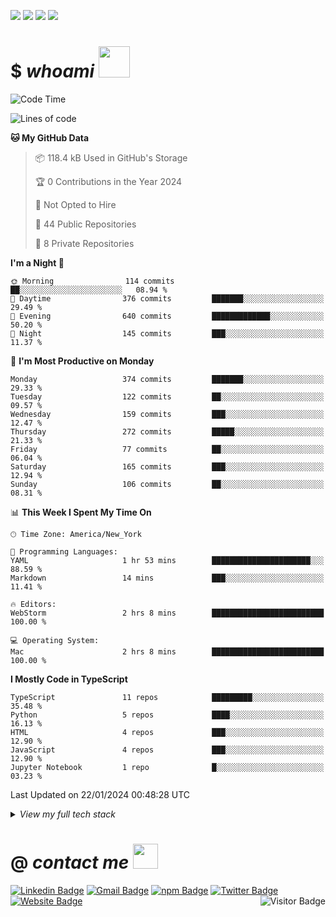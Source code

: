 <a href="#"><img src="https://img.shields.io/badge/Full%20Stack-Developer-white?style=for-the-badge"></a>
<a href="#"><img src="https://img.shields.io/badge/DevOps-Engineer-white?style=for-the-badge"></a>
<a href="#"><img src="https://img.shields.io/badge/Open%20Source-Advocate-white?style=for-the-badge"></a>
<a href="#"><img src="https://img.shields.io/badge/Clean%20Code-Fanatic-white?style=for-the-badge"></a>

# $ _whoami_ <img src="https://mariajandersen.com/wp-content/uploads/2019/03/gladkunde_gif.gif" width="50">

<!--START_SECTION:waka-->
![Code Time](http://img.shields.io/badge/Code%20Time-1%2C002%20hrs%207%20mins-blue)

![Lines of code](https://img.shields.io/badge/From%20Hello%20World%20I%27ve%20Written-1.8%20million%20lines%20of%20code-blue)

**🐱 My GitHub Data** 

> 📦 118.4 kB Used in GitHub's Storage 
 > 
> 🏆 0 Contributions in the Year 2024
 > 
> 🚫 Not Opted to Hire
 > 
> 📜 44 Public Repositories 
 > 
> 🔑 8 Private Repositories 
 > 
**I'm a Night 🦉** 

```text
🌞 Morning                114 commits         ██░░░░░░░░░░░░░░░░░░░░░░░   08.94 % 
🌆 Daytime                376 commits         ███████░░░░░░░░░░░░░░░░░░   29.49 % 
🌃 Evening                640 commits         █████████████░░░░░░░░░░░░   50.20 % 
🌙 Night                  145 commits         ███░░░░░░░░░░░░░░░░░░░░░░   11.37 % 
```
📅 **I'm Most Productive on Monday** 

```text
Monday                   374 commits         ███████░░░░░░░░░░░░░░░░░░   29.33 % 
Tuesday                  122 commits         ██░░░░░░░░░░░░░░░░░░░░░░░   09.57 % 
Wednesday                159 commits         ███░░░░░░░░░░░░░░░░░░░░░░   12.47 % 
Thursday                 272 commits         █████░░░░░░░░░░░░░░░░░░░░   21.33 % 
Friday                   77 commits          ██░░░░░░░░░░░░░░░░░░░░░░░   06.04 % 
Saturday                 165 commits         ███░░░░░░░░░░░░░░░░░░░░░░   12.94 % 
Sunday                   106 commits         ██░░░░░░░░░░░░░░░░░░░░░░░   08.31 % 
```


📊 **This Week I Spent My Time On** 

```text
🕑︎ Time Zone: America/New_York

💬 Programming Languages: 
YAML                     1 hr 53 mins        ██████████████████████░░░   88.59 % 
Markdown                 14 mins             ███░░░░░░░░░░░░░░░░░░░░░░   11.41 % 

🔥 Editors: 
WebStorm                 2 hrs 8 mins        █████████████████████████   100.00 % 

💻 Operating System: 
Mac                      2 hrs 8 mins        █████████████████████████   100.00 % 
```

**I Mostly Code in TypeScript** 

```text
TypeScript               11 repos            █████████░░░░░░░░░░░░░░░░   35.48 % 
Python                   5 repos             ████░░░░░░░░░░░░░░░░░░░░░   16.13 % 
HTML                     4 repos             ███░░░░░░░░░░░░░░░░░░░░░░   12.90 % 
JavaScript               4 repos             ███░░░░░░░░░░░░░░░░░░░░░░   12.90 % 
Jupyter Notebook         1 repo              █░░░░░░░░░░░░░░░░░░░░░░░░   03.23 % 
```




 Last Updated on 22/01/2024 00:48:28 UTC
<!--END_SECTION:waka-->

<details>
  <summary><i>View my full tech stack</i></summary>

  <table>
  <tr>
    <td>syntax</td>
    <td>
      
  [![#](https://img.shields.io/badge/-JavaScript-F7DF1E?style=flat-square&logo=javascript&logoColor=black)](#) [![#](https://img.shields.io/badge/-TypeScript-007ACC?style=flat-square&logo=typescript)](#) [![#](https://img.shields.io/badge/-Python-3776AB?style=flat-square&logo=Python&logoColor=white)](#) [![#](https://img.shields.io/badge/-CSharp-00599C?style=flat-square&logo=c%20sharp)](#) [![#](https://img.shields.io/badge/-.NET-5C2D91?style=flat-square&logo=.net)](#) [![#](https://img.shields.io/badge/-Java-007396?style=flat-square&logo=java&logoColor=white)](#) [![#](https://img.shields.io/badge/-HTML5-E34F26?style=flat-square&logo=html5&logoColor=white)](#) [![#](https://img.shields.io/badge/-CSS3-1572B6?style=flat-square&logo=css3)](#) [![#](https://img.shields.io/badge/-Sass-CC6699?style=flat-square&logo=sass&logoColor=white)](#) [![#](https://img.shields.io/badge/-Markdown-black?style=flat-square&logo=markdown&logoColor=white)](#) [![#](https://img.shields.io/badge/-JSON-black?style=flat-square&logo=json&logoColor=white)](#)
      
  </td>
  </tr>
  <tr>
    <td>frontend</td>
    <td>
      
  [![#](https://img.shields.io/badge/-React-61DAFB?style=flat-square&logo=react&logoColor=black)](#) [![#](https://img.shields.io/badge/-Angular-DD0031?style=flat-square&logo=Angular)](#) [![#](https://img.shields.io/badge/-Material%20Design-757575?style=flat-square&logo=Material-Design&logoColor=white)](#) [![#](https://img.shields.io/badge/-Bootstrap-563D7C?style=flat-square&logo=bootstrap)](#) [![#](https://img.shields.io/badge/-Node.js-339933?style=flat-square&logo=Node.js&logoColor=white)](#) [![#](https://img.shields.io/badge/-Vue.js-4FC08D?style=flat-square&logo=vue.js&logoColor=white)](#) [![#](https://img.shields.io/badge/-jQuery-0769AD?style=flat-square&logo=jquery&logoColor=white)](#)
    </td>
  </tr>
  <tr>
    <td>backend</td>
    <td>
      
  [![#](https://img.shields.io/badge/-Django-092E20?style=flat-square&logo=django&logoColor=white)](#) [![#](https://img.shields.io/badge/-Flask-black?style=flat-square&logo=flask&logoColor=white)](#) [![#](https://img.shields.io/badge/-Spring-6DB33F?style=flat-square&logo=spring&logoColor=white)](#) [![#](https://img.shields.io/badge/-Ruby%20On%20Rails-CC0000?style=flat-square&logo=ruby-on-rails&logoColor=white)](#) [![#](https://img.shields.io/badge/-Swagger-85EA2D?style=flat-square&logo=swagger&logoColor=black)](#) |
    </td>
  </tr>
  <tr>
    <td>database</td>
    <td>
      
  [![#](https://img.shields.io/badge/-MongoDB-47A248?style=flat-square&logo=mongodb&logoColor=white)](#) [![#](https://img.shields.io/badge/-MySQL-4479A1?style=flat-square&logo=mysql&logoColor=white)](#) [![#](https://img.shields.io/badge/-Microsoft%20SQL%20Server-CC2927?style=flat-square&logo=microsoft-sql-server&logoColor=white)](#) [![#](https://img.shields.io/badge/-Oracle-F80000?style=flat-square&logo=oracle&logoColor=white)](#)  
    </td>
  </tr>
  <tr>
    <td>server</td>
    <td>
      
  [![#](https://img.shields.io/badge/-Digital%20Ocean-darkblue?style=flat-square&logo=digitalocean)](#) [![#](https://img.shields.io/badge/-Amazon%20AWS-232F3E?style=flat-square&logo=amazon-aws)](#) [![#](https://img.shields.io/badge/-Google%20Cloud-4285F4?style=flat-square&logo=google-cloud&logoColor=white)](#) [![#](https://img.shields.io/badge/-Red%20Hat%20Open%20Shift-EE0000?style=flat-square&logo=Red-Hat-Open-Shift)](#) [![#](https://img.shields.io/badge/-Firebase-FFCA28?style=flat-square&logo=firebase&logoColor=black)](#) [![#](https://img.shields.io/badge/-nginx-269539?style=flat-square&logo=nginx&logoColor=white)](#) [![#](https://img.shields.io/badge/-Apache-D22128?style=flat-square&logo=apache&logoColor=white)](#) 
    </td>
  </tr>
  <tr>
    <td>devops</td>
    <td>
      
  [![#](https://img.shields.io/badge/-Git-F05032?style=flat-square&logo=git&logoColor=white)](#) [![#](https://img.shields.io/badge/-GitHub-181717?style=flat-square&logo=github&logoColor=white)](#) [![#](https://img.shields.io/badge/-GitLab-FCA121?style=flat-square&logo=gitlab&logoColor=white)](#) [![#](https://img.shields.io/badge/-Jenkins-D24939?style=flat-square&logo=jenkins&logoColor=white)](#) [![#](https://img.shields.io/badge/-SonarQube-4E9BCD?style=flat-square&logo=sonarqube&logoColor=white)](#) [![#](https://img.shields.io/badge/-Subversion-809CC9?style=flat-square&logo=subversion&logoColor=white)](#) [![#](https://img.shields.io/badge/-Azure%20DevOps-0078D7?style=flat-square&logo=azure-devops&logoColor=white)](#) [![#](https://img.shields.io/badge/-Amazon%20AWS-232F3E?style=flat-square&logo=amazon-aws)](#)
    </td>
  </tr>
  <tr>
    <td>systems</td>
    <td> 
 
  [![#](https://img.shields.io/badge/-MacOS-999?style=flat-square&logo=apple&logoColor=white)](#) [![#](https://img.shields.io/badge/-Windows-0078D6?style=flat-square&logo=windows&logoColor=white)](#) [![#](https://img.shields.io/badge/-Ubuntu-E95420?style=flat-square&logo=ubuntu&logoColor=white)](#) [![#](https://img.shields.io/badge/-Debian-A81D33?style=flat-square&logo=debian&logoColor=white)](#) [![#](https://img.shields.io/badge/-Raspberry%20Pi-C51A4A?style=flat-square&logo=Raspberry-Pi)](#) [![#](https://img.shields.io/badge/-iPhone-black?style=flat-square&logo=ios&logoColor=white)](#) [![#](https://img.shields.io/badge/-Android-3DDC84?style=flat-square&logo=android&logoColor=white)](#)
    </td>
  </tr>  
  <tr>
    <td>tools</td>
    <td>
      
  [![#](https://img.shields.io/badge/-Docker-2496ED?style=flat-square&logo=docker&logoColor=white)](#) [![#](https://img.shields.io/badge/-Visual%20Studio%20Code-4E9BCD?style=flat-square&logo=visual-studio-code&logoColor=white)](#) [![#](https://img.shields.io/badge/-Visual%20Studio-5C2D91?style=flat-square&logo=visual-studio&logoColor=white)](#) [![#](https://img.shields.io/badge/-SonarLint-CC2026?style=flat-square&logo=sonarlint&logoColor=white)](#) [![#](https://img.shields.io/badge/-WebStorm-black?style=flat-square&logo=webstorm&logoColor=white)](#) [![#](https://img.shields.io/badge/-IntelliJ%20IDEA-black?style=flat-square&logo=intellij-idea&logoColor=white)](#) [![#](https://img.shields.io/badge/-PyCharm-black?style=flat-square&logo=pycharm&logoColor=white)](#) [![#](https://img.shields.io/badge/-Eclipse%20IDE-2C2255?style=flat-square&logo=eclipse-ide&logoColor=white)](#) [![#](https://img.shields.io/badge/-Atom-66595C?style=flat-square&logo=atom&logoColor=white)](#) [![#](https://img.shields.io/badge/-Jupyter-F37626?style=flat-square&logo=jupyter&logoColor=white)](#) [![#](https://img.shields.io/badge/-Postman-FF6C37?style=flat-square&logo=postman&logoColor=white)](#) [![#](https://img.shields.io/badge/-Apache%20Maven-C71A36?style=flat-square&logo=apache-maven&logoColor=white)](#) [![#](https://img.shields.io/badge/-Gradle-02303A?style=flat-square&logo=gradle&logoColor=white)](#) [![#](https://img.shields.io/badge/-Dynatrace-1496FF?style=flat-square&logo=dynatrace&logoColor=white)](#) [![#](https://img.shields.io/badge/-Lighthouse-F44B21?style=flat-square&logo=lighthouse&logoColor=white)](#) [![#](https://img.shields.io/badge/-Powershell-5391FE?style=flat-square&logo=powershell&logoColor=white)](#) [![#](https://img.shields.io/badge/-Vagrant-1563FF?style=flat-square&logo=vagrant&logoColor=white)](#) [![#](https://img.shields.io/badge/-Homebrew-FBB040?style=flat-square&logo=homebrew&logoColor=black)](#) [![#](https://img.shields.io/badge/-NuGet-004880?style=flat-square&logo=nuget&logoColor=white)](#) [![#](https://img.shields.io/badge/-npm-CB3837?style=flat-square&logo=npm&logoColor=white)](#) [![#](https://img.shields.io/badge/-Rally-CC092F?style=flat-square&logo=broadcom&logoColor=white)](#)  
    </td>
  </tr>
  </table>
</details>

# @ _contact me_ <img src="https://infoodmarketing.com/wp-content/uploads/2017/02/InboxSmall3.gif" width="40"></img>

<a href="https://linkedin.com/in/brignano"><img src="https://img.shields.io/badge/-brignano-white?style=flat-square&logo=Linkedin&logoColor=0077B5&link=https://linkedin.com/in/brignano" alt="Linkedin Badge"></img></a>
<a href="mailto:hi@brignano.io"><img src="https://img.shields.io/badge/-hi@brignano.io-white?style=flat-square&logo=Gmail&link=mailto:hi@brignano.io" alt="Gmail Badge"></img></a>
<a href="https://www.npmjs.com/package/brignano"><img src="https://img.shields.io/badge/-npx%20brignano-white?style=flat-square&logo=npm&logoColor=grey&link=https://www.npmjs.com/package/brignano" alt="npm Badge"></img></a>
<a href="https://twitter.com/brignano_"><img src="https://img.shields.io/badge/-@brignano__-white?style=flat-square&logo=twitter&link=https://twitter.com/brignano_" alt="Twitter Badge"></img></a>
<a href="https://brignano.io"><img src="https://img.shields.io/badge/-brignano.io-white?style=flat-square&logo=Google-Chrome&link=https://brignano.io" alt="Website Badge"></img></a>
<img align="right" src="https://visitor-badge.laobi.icu/badge?page_id=brignano.brignano" alt="Visitor Badge"></img>
